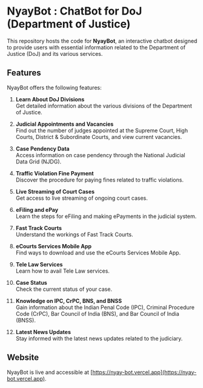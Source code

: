 # NyayBot : ChatBot for DoJ (Department of Justice)

This repository hosts the code for **NyayBot**, an interactive chatbot designed to provide users with essential information related to the Department of Justice (DoJ) and its various services.

## Features

NyayBot offers the following features:

1. **Learn About DoJ Divisions**  
   Get detailed information about the various divisions of the Department of Justice.

2. **Judicial Appointments and Vacancies**  
   Find out the number of judges appointed at the Supreme Court, High Courts, District & Subordinate Courts, and view current vacancies.

3. **Case Pendency Data**  
   Access information on case pendency through the National Judicial Data Grid (NJDG).

4. **Traffic Violation Fine Payment**  
   Discover the procedure for paying fines related to traffic violations.

5. **Live Streaming of Court Cases**  
   Get access to live streaming of ongoing court cases.

6. **eFiling and ePay**  
   Learn the steps for eFiling and making ePayments in the judicial system.

7. **Fast Track Courts**  
   Understand the workings of Fast Track Courts.

8. **eCourts Services Mobile App**  
   Find ways to download and use the eCourts Services Mobile App.

9. **Tele Law Services**  
   Learn how to avail Tele Law services.

10. **Case Status**  
    Check the current status of your case.

11. **Knowledge on IPC, CrPC, BNS, and BNSS**  
    Gain information about the Indian Penal Code (IPC), Criminal Procedure Code (CrPC), Bar Council of India (BNS), and Bar Council of India (BNSS).

12. **Latest News Updates**  
    Stay informed with the latest news updates related to the judiciary.

## Website

NyayBot is live and accessible at [https://nyay-bot.vercel.app](https://nyay-bot.vercel.app).
